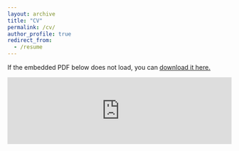 ```yaml
---
layout: archive
title: "CV"
permalink: /cv/
author_profile: true
redirect_from:
  - /resume
---
```


If the embedded PDF below does not load, you can <u><a href="https://github.com/ConstantNIT/kailashprasad/blob/master/_pages/CV_Kailash.pdf">download it here.</a></u>
<br/>

<embed src="https://kailashprasad.com/CV_Kailash.pdf" type="application/pdf" width="100%" />
